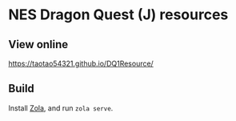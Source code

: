 # NES Dragon Quest (J) resources

## View online

<https://taotao54321.github.io/DQ1Resource/>

## Build

Install [Zola](https://www.getzola.org/), and run `zola serve`.
